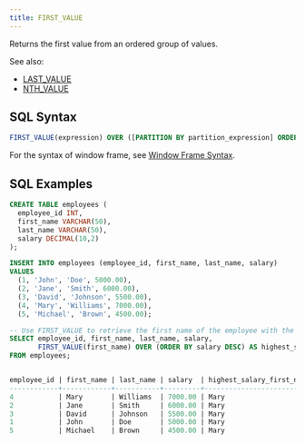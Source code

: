 ```yaml
---
title: FIRST_VALUE
---
```


Returns the first value from an ordered group of values.

See also:

- [LAST_VALUE](../last-value)
- [NTH_VALUE](../nth-value)

## SQL Syntax

```sql
FIRST_VALUE(expression) OVER ([PARTITION BY partition_expression] ORDER BY order_expression [window_frame])
```

For the syntax of window frame, see [Window Frame Syntax](index#window-frame-syntax).

## SQL Examples

```sql
CREATE TABLE employees (
  employee_id INT,
  first_name VARCHAR(50),
  last_name VARCHAR(50),
  salary DECIMAL(10,2)
);

INSERT INTO employees (employee_id, first_name, last_name, salary)
VALUES
  (1, 'John', 'Doe', 5000.00),
  (2, 'Jane', 'Smith', 6000.00),
  (3, 'David', 'Johnson', 5500.00),
  (4, 'Mary', 'Williams', 7000.00),
  (5, 'Michael', 'Brown', 4500.00);

-- Use FIRST_VALUE to retrieve the first name of the employee with the highest salary
SELECT employee_id, first_name, last_name, salary,
       FIRST_VALUE(first_name) OVER (ORDER BY salary DESC) AS highest_salary_first_name
FROM employees;


employee_id | first_name | last_name | salary  | highest_salary_first_name
------------+------------+-----------+---------+--------------------------
4           | Mary       | Williams  | 7000.00 | Mary
2           | Jane       | Smith     | 6000.00 | Mary
3           | David      | Johnson   | 5500.00 | Mary
1           | John       | Doe       | 5000.00 | Mary
5           | Michael    | Brown     | 4500.00 | Mary
```